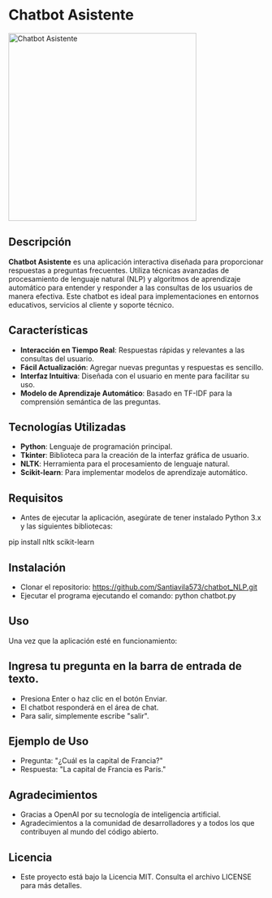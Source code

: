 # Chatbot Asistente
<img src="https://github.com/user-attachments/assets/a062473c-7ac7-4c81-9c60-38f5d4cb5210" alt="Chatbot Asistente" width="370"/>

## Descripción

**Chatbot Asistente** es una aplicación interactiva diseñada para proporcionar respuestas a preguntas frecuentes. Utiliza técnicas avanzadas de procesamiento de lenguaje natural (NLP) y algoritmos de aprendizaje automático para entender y responder a las consultas de los usuarios de manera efectiva. Este chatbot es ideal para implementaciones en entornos educativos, servicios al cliente y soporte técnico.

## Características

- **Interacción en Tiempo Real**: Respuestas rápidas y relevantes a las consultas del usuario.
- **Fácil Actualización**: Agregar nuevas preguntas y respuestas es sencillo.
- **Interfaz Intuitiva**: Diseñada con el usuario en mente para facilitar su uso.
- **Modelo de Aprendizaje Automático**: Basado en TF-IDF para la comprensión semántica de las preguntas.

## Tecnologías Utilizadas

- **Python**: Lenguaje de programación principal.
- **Tkinter**: Biblioteca para la creación de la interfaz gráfica de usuario.
- **NLTK**: Herramienta para el procesamiento de lenguaje natural.
- **Scikit-learn**: Para implementar modelos de aprendizaje automático.

## Requisitos

- Antes de ejecutar la aplicación, asegúrate de tener instalado Python 3.x y las siguientes bibliotecas:

pip install nltk scikit-learn

## Instalación

- Clonar el repositorio:
  https://github.com/Santiavila573/chatbot_NLP.git
- Ejecutar el programa ejecutando el comando:
  python chatbot.py

## Uso

Una vez que la aplicación esté en funcionamiento:

## Ingresa tu pregunta en la barra de entrada de texto.
- Presiona Enter o haz clic en el botón Enviar.
- El chatbot responderá en el área de chat.
- Para salir, simplemente escribe "salir".

## Ejemplo de Uso

- Pregunta: "¿Cuál es la capital de Francia?"
- Respuesta: "La capital de Francia es París."

## Agradecimientos

- Gracias a OpenAI por su tecnología de inteligencia artificial.
- Agradecimientos a la comunidad de desarrolladores y a todos los que contribuyen al mundo del código abierto.

## Licencia

- Este proyecto está bajo la Licencia MIT. Consulta el archivo LICENSE para más detalles.





